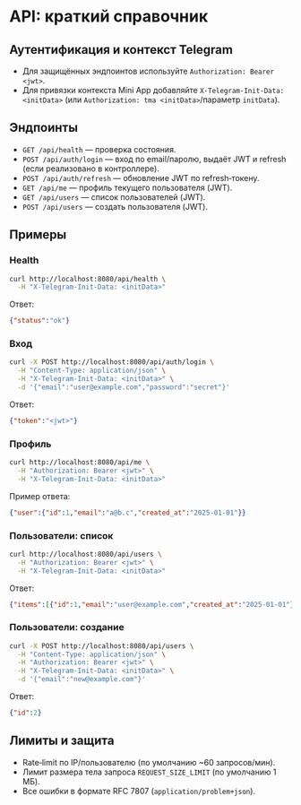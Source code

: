 # API: краткий справочник

## Аутентификация и контекст Telegram
- Для защищённых эндпоинтов используйте `Authorization: Bearer <jwt>`.
- Для привязки контекста Mini App добавляйте `X-Telegram-Init-Data: <initData>` (или `Authorization: tma <initData>`/параметр `initData`).

## Эндпоинты
- `GET /api/health` — проверка состояния.
- `POST /api/auth/login` — вход по email/паролю, выдаёт JWT и refresh (если реализовано в контроллере).
- `POST /api/auth/refresh` — обновление JWT по refresh‑токену.
- `GET /api/me` — профиль текущего пользователя (JWT).
- `GET /api/users` — список пользователей (JWT).
- `POST /api/users` — создать пользователя (JWT).

## Примеры
### Health
```bash
curl http://localhost:8080/api/health \
  -H "X-Telegram-Init-Data: <initData>"
```
Ответ:
```json
{"status":"ok"}
```

### Вход
```bash
curl -X POST http://localhost:8080/api/auth/login \
  -H "Content-Type: application/json" \
  -H "X-Telegram-Init-Data: <initData>" \
  -d '{"email":"user@example.com","password":"secret"}'
```
Ответ:
```json
{"token":"<jwt>"}
```

### Профиль
```bash
curl http://localhost:8080/api/me \
  -H "Authorization: Bearer <jwt>" \
  -H "X-Telegram-Init-Data: <initData>"
```
Пример ответа:
```json
{"user":{"id":1,"email":"a@b.c","created_at":"2025-01-01"}}
```

### Пользователи: список
```bash
curl http://localhost:8080/api/users \
  -H "Authorization: Bearer <jwt>" \
  -H "X-Telegram-Init-Data: <initData>"
```
Ответ:
```json
{"items":[{"id":1,"email":"user@example.com","created_at":"2025-01-01"}]}
```

### Пользователи: создание
```bash
curl -X POST http://localhost:8080/api/users \
  -H "Content-Type: application/json" \
  -H "Authorization: Bearer <jwt>" \
  -H "X-Telegram-Init-Data: <initData>" \
  -d '{"email":"new@example.com"}'
```
Ответ:
```json
{"id":2}
```

## Лимиты и защита
- Rate‑limit по IP/пользователю (по умолчанию ~60 запросов/мин).
- Лимит размера тела запроса `REQUEST_SIZE_LIMIT` (по умолчанию 1 МБ).
- Все ошибки в формате RFC 7807 (`application/problem+json`).

